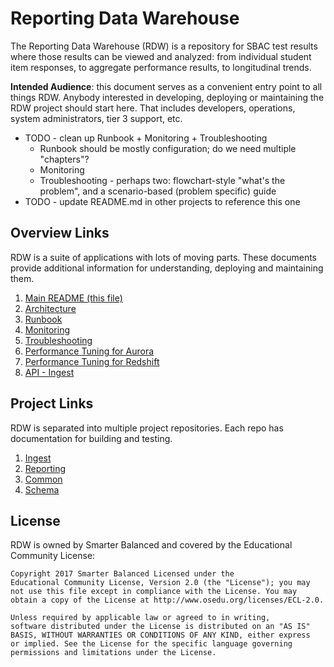 # Reporting Data Warehouse
The Reporting Data Warehouse (RDW) is a repository for SBAC test results where those results can be viewed and analyzed: from individual student item responses, to aggregate performance results, to longitudinal trends.

**Intended Audience**: this document serves as a convenient entry point to all things RDW. Anybody interested in developing, deploying or maintaining the RDW project should start here. That includes developers, operations, system administrators, tier 3 support, etc.

* TODO - clean up Runbook + Monitoring + Troubleshooting
    * Runbook should be mostly configuration; do we need multiple "chapters"?
    * Monitoring
    * Troubleshooting - perhaps two: flowchart-style "what's the problem", and a scenario-based (problem specific) guide 
* TODO - update README.md in other projects to reference this one

## Overview Links
RDW is a suite of applications with lots of moving parts. These documents provide additional information for understanding, deploying and maintaining them.

1. [Main README (this file)](README.md)
1. [Architecture](docs/Architecture.md)
1. [Runbook](docs/Runbook.md)
1. [Monitoring](docs/Monitoring.md)
1. [Troubleshooting](docs/Troubleshooting.md)
1. [Performance Tuning for Aurora](docs/PerformanceTuning.Aurora.md)
1. [Performance Tuning for Redshift](docs/PerformanceTuning.Redshift.md)
1. [API - Ingest](docs/API-Ingest.md)

## Project Links
RDW is separated into multiple project repositories. Each repo has documentation for building and testing.

1. [Ingest](https://github.com/SmarterApp/RDW_Ingest)
1. [Reporting](https://github.com/SmarterApp/RDW_Reporting) 
1. [Common](https://github.com/SmarterApp/RDW_Common)
1. [Schema](https://github.com/SmarterApp/RDW_Schema)


## License
RDW is owned by Smarter Balanced and covered by the Educational Community License:

```text
Copyright 2017 Smarter Balanced Licensed under the
Educational Community License, Version 2.0 (the "License"); you may
not use this file except in compliance with the License. You may
obtain a copy of the License at http://www.osedu.org/licenses/ECL-2.0.

Unless required by applicable law or agreed to in writing,
software distributed under the License is distributed on an "AS IS"
BASIS, WITHOUT WARRANTIES OR CONDITIONS OF ANY KIND, either express
or implied. See the License for the specific language governing
permissions and limitations under the License.
```
